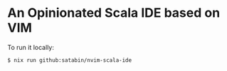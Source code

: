 # An Opinionated Scala IDE based on VIM

To run it locally:

```shell
$ nix run github:satabin/nvim-scala-ide
```

